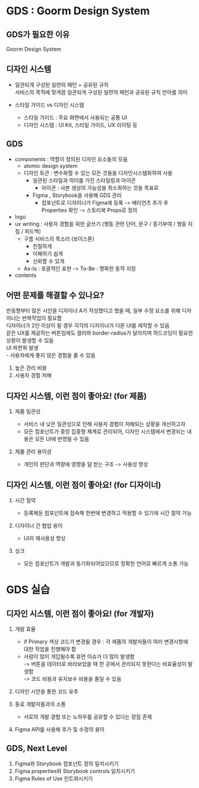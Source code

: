# GDS : Goorm Design System
## GDS가 필요한 이유
Goorm Design System   

## 디자인 시스템
- 일관되게 구성된 일련의 패턴 + 공유된 규칙   
서비스의 목적에 맞게끔 일관되게 구성된 일련의 패턴과 공유된 규칙 언어를 의미   

- 스타일 가이드 vs 디자인 시스템
    - 스타일 가이드 : 주요 화면에서 사용되는 공통 UI
    - 디자인 시스템 : UI Kit, 스타일 가이드, UX 라이팅 등

## GDS
- components : 역할이 정의된 디자인 요소들의 모음
    - atomic design system
    - 디자인 토큰 : 변수화할 수 있는 모든 것들을 디자인시스템화하여 사용
        - 일관된 스타일과 의미를 가진 스타일링과 아이콘
            - 아이콘 : 사본 생성의 가능성을 최소화하는 것을 목표로
        - Figma , Storybook을 사용해 GDS 관리
            - 컴포넌트로 디자이너가 Figma에 등록 -> 배리언츠 추가 후 Properties 확인 -> 스토리북 Props로 정의
- logo
- ux writing : 사용자 경험을 위한 글쓰기 (행동 관련 단어, 문구 / 동기부여 / 행동 지침 / 피드백)
    - 구름 서비스의 목소리 (보이스톤)
        - 친절하게
        - 이해하기 쉽게
        - 신뢰할 수 있게
    - As-Is : 포괄적인 표현 -> To-Be : 명확한 동작 지칭
- contents

## 어떤 문제를 해결할 수 있나요?
반응형부터 많은 시안을 디자이너 A가 작성했다고 했을 때, 일부 수정 요소를 위해 디자이너는 반복작업이 필요함   
디자이너가 2인 이상이 될 경우 각각의 디자이너가 다른 UI를 제작할 수 있음  
같은 UX를 제공하는 버튼임에도 컬러와 border-radius가 달라지며 하드코딩이 필요한 상황이 발생할 수 있음  
UI 파편화 발생  
    - 사용자에게 좋지 않은 경험을 줄 수 있음  

1. 높은 관리 비용  
2. 사용자 경험 저해  

## 디자인 시스템, 이런 점이 좋아요! (for 제품)
1. 제품 일관성  
    - 서비스 내 낮은 일관성으로 인해 사용자 경험이 저해되는 상황을 개선하고자
    - 모든 컴포넌트가 중앙 집중형 체계로 관리되어, 디자인 시스템에서 변경되는 내용은 모든 UI에 반영될 수 있음  

2. 제품 관리 용이성
    - 개인의 판단과 역량에 영향을 덜 받는 구조 -> 사용성 향상  

## 디자인 시스템, 이런 점이 좋아요! (for 디자이너)
1. 시간 절약  
    - 등록해둔 컴포넌트에 접속해 한번에 변경하고 적용할 수 있기에 시간 절약 가능  

2. 디자이너 간 협업 용이  
    - UI의 재사용성 향상  

3. 싱크
    - 모든 컴포넌트가 개발과 동기화되어있으므로 정확한 언어로 빠르게 소통 가능  

# GDS 실습
## 디자인 시스템, 이런 점이 좋아요! (for 개발자)
1. 개발 효율  
    - if Primary 색상 코드가 변경될 경우 : 각 제품의 개발자들이 여러 변경사항에 대한 작업을 진행해야 함  
    - 사람이 많이 개입될수록 휴먼 이슈가 더 많이 발생함  
    -> 버튼을 데이터로 바라보았을 때 한 곳에서 관리되지 못한다는 비효율성이 발생함  
    -> 코드 비용과 유지보수 비용을 줄일 수 있음  

2. 디자인 시안을 통한 코드 유추  

3. 동료 개발자들과의 소통   
    - 서로의 개발 경험 또는 노하우를 공유할 수 있다는 장점 존재  

4. Figma API를 사용해 추가 및 수정의 용이   

## GDS, Next Level
1. Figma와 Storybook 컴포넌트 정의 일치시키기   
2. Figma properties와 Storybook controls 일치시키기  
3. Figma Rules of Use 린트화시키기  
